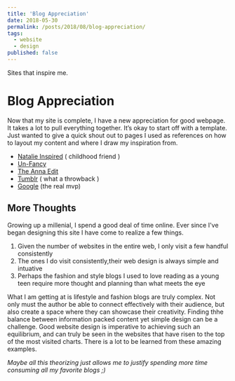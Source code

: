 ```yaml
---
title: 'Blog Appreciation'
date: 2018-05-30
permalink: /posts/2018/08/blog-appreciation/
tags:
  - website
  - design
published: false
---
```


Sites that inspire me.

Blog Appreciation
======

Now that my site is complete, I have a new appreciation for good webpage. It takes a lot to pull everything together. It’s okay to start off with a template. Just wanted to give a quick shout out to pages I used as references on how to layout my content and where I draw my inspiration from.

- [Natalie Inspired](https://natalieinspired.com) ( childhood friend )
- [Un-Fancy](https://un-fancy.com)
- [The Anna Edit](https://theannaedit)
- [Tumblr](https://tumblr.com) ( what a throwback )
- [Google](https://google.com) (the real mvp)

More Thoughts
------
Growing up a millenial, I spend a good deal of time online. Ever since I've began designing this site I have come to realize a few things. 
1. Given the number of websites in the entire web, I only visit a few handful consistently
2. The ones I do visit consistently,their web design is always simple and intuative
3. Perhaps the fashion and style blogs I used to love reading as a young teen require more thought and planning than what meets the eye

What I am getting at is lifestyle and fashion blogs are truly complex. Not only must the author be able to connect effectively with their audience, but also create a space where they can showcase their creativity. Finding thhe balance between information packed content yet simple design can be a challenge. Good website design is imperative to achieving such an equilibrium, and can truly be seen in the websites that have risen to the top of the most visited charts. There is a lot to be learned from these amazing examples.

*Maybe all this theorizing just allows me to justify spending more time consuming all my favorite blogs ;)*
